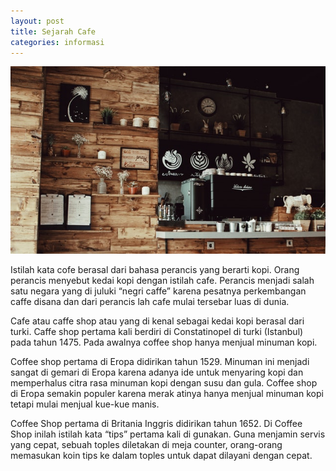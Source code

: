 ```yaml
---
layout: post
title: Sejarah Cafe
categories: informasi
---
```


![Cafe](/images/bg-2.jpg)

Istilah kata cofe berasal dari bahasa perancis yang berarti kopi. Orang
perancis menyebut kedai kopi dengan istilah cafe. Perancis menjadi salah satu
negara yang di juluki “negri caffe” karena pesatnya perkembangan caffe disana
dan dari perancis lah cafe mulai tersebar luas di dunia.

Cafe atau caffe shop atau yang di kenal sebagai kedai kopi berasal dari
turki. Caffe shop pertama kali berdiri di Constatinopel di turki (Istanbul) pada
tahun 1475. Pada awalnya coffee shop hanya menjual minuman kopi.

Coffee shop pertama di Eropa didirikan tahun 1529. Minuman ini
menjadi sangat di gemari di Eropa karena adanya ide untuk menyaring kopi
dan memperhalus citra rasa minuman kopi dengan susu dan gula. Coffee shop
di Eropa semakin populer karena merak atinya hanya menjual minuman kopi
tetapi mulai menjual kue-kue manis.

Coffee Shop pertama di Britania Inggris didirikan tahun 1652. Di Coffee
Shop inilah istilah kata “tips” pertama kali di gunakan. Guna menjamin servis
yang cepat, sebuah toples diletakan di meja counter, orang-orang memasukan
koin tips ke dalam toples untuk dapat dilayani dengan cepat.